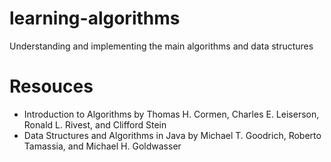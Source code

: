 # learning-algorithms
Understanding and implementing the main algorithms and data structures

# Resouces
- Introduction to Algorithms by Thomas H. Cormen, Charles E. Leiserson, Ronald L. Rivest, and Clifford Stein
- Data Structures and Algorithms in Java by Michael T. Goodrich, Roberto Tamassia, and Michael H. Goldwasser
